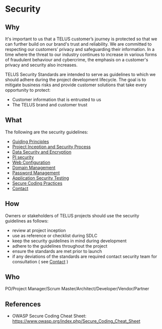# Security

## Why

It's important to us that a TELUS customer’s journey is protected so that we can further build on our brand's trust and reliability. We are committed to respecting our customers’ privacy and safeguarding their information. In a time where the threat to our industry continues to increase in various forms of fraudulent behaviour and cybercrime, the emphasis on a customer's privacy and security also increases.
 
TELUS Security Standards are intended to serve as guidelines to which we should adhere during the project development lifecycle. The goal is to mitigate business risks and provide customer solutions that take every opportunity to protect:
 
- Customer information that is entrusted to us
- The TELUS brand and customer trust


## What

The following are the security guidelines:

- [Guiding Principles](guiding-principles.md)
- [Project Inception and Security Process](project-inception-and-security-process.md)
- [Data Security and Encryption](data-security-and-encryption.md)
- [PI security](PI-security.md)
- [Web Configuration](web-configuration.md)
- [Domain Management](domain-management.md)
- [Password Management](password-management.md)
- [Application Security Testing](app-sec-testing.md)
- [Secure Coding Practices](secure-coding-practices.md)
- [Contact](contact.md)

## How

Owners or stakeholders of TELUS projects should use the security guidelines as follows:
- review at project inception
- use as reference or checklist during SDLC
- keep the security guidelines in mind during development
- adhere to the guidelines throughout the project
- ensure the standards are met prior to launch
- if any deviations of the standards are required contact security team for consultation ( see [Contact](contact.md) )

## Who

PO/Project Manager/Scrum Master/Architect/Developer/Vendor/Partner

## References

- OWASP Secure Coding Cheat Sheet:
https://www.owasp.org/index.php/Secure_Coding_Cheat_Sheet
